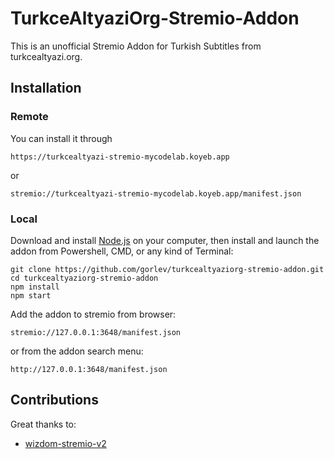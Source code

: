 # TurkceAltyaziOrg-Stremio-Addon
This is an unofficial Stremio Addon for Turkish Subtitles from turkcealtyazi.org.


## Installation

### Remote
You can install it through
```
https://turkcealtyazi-stremio-mycodelab.koyeb.app
```
or
```
stremio://turkcealtyazi-stremio-mycodelab.koyeb.app/manifest.json
```

### Local
Download and install [Node.js](https://nodejs.org/en/download/) on your computer, then install and launch the addon from Powershell, CMD, or any kind of Terminal:

```
git clone https://github.com/gorlev/turkcealtyaziorg-stremio-addon.git
cd turkcealtyaziorg-stremio-addon
npm install
npm start
```

Add the addon to stremio from browser:
```
stremio://127.0.0.1:3648/manifest.json
```

or from the addon search menu:
```
http://127.0.0.1:3648/manifest.json
```

## Contributions

Great thanks to:
* [wizdom-stremio-v2](https://github.com/maormagori/wizdom-stremio-v2)
